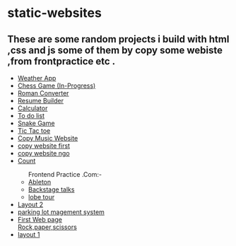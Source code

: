 # static-websites

<h2>These are some random projects i build with html ,css and js some of them by copy some webiste ,from frontpractice etc .
</h2>
<ul>
<li> <a href="https://aman1919.github.io/static-websites/weather/index.html">Weather App</a></li>

<li> <a href="https://aman1919.github.io/static-websites/chess/index.html">Chess Game (In-Progress)</a></li>

<li> <a href="https://aman1919.github.io/static-websites/roman/index.html">Roman Converter</a></li>

<li><a href="https://aman1919.github.io/static-websites/resume-Builder/index.html">Resume Builder</a></li>

<li><a href="https://aman1919.github.io/static-websites/calculator/calculator.html">Calculator</a></li>

<li><a href="https://aman1919.github.io/static-websites/To%20do%20list/index.html">To do list</a></li>

<li><a href="https://aman1919.github.io/static-websites/Snake%20game/index.html">Snake Game</a></li>

<li><a href="https://aman1919.github.io/static-websites/tic-tac-toe/index.html">Tic Tac toe</a></li>

<li><a href="https://aman1919.github.io/static-websites/copy%20%20music%20website/indexj.html">Copy Music Website</a></li>

 <li> <a href="https://aman1919.github.io/static-websites/copy%20website%20first/index2.html"
> copy website first</a> </li>
<li><a  href="https://aman1919.github.io/static-websites/copy%20website%20ngo/copy/nav.html">copy website ngo</a></li>

<li><a href="https://aman1919.github.io/static-websites/count-random/count.html">Count</a></li>

<ul>
Frontend Practice .Com:-

<li><a href ="https://aman1919.github.io/static-websites/frontend/Ableton/index.html">Ableton</a></li>

<li> <a href="https://aman1919.github.io/static-websites/frontend/backstage%20talks/">Backstage talks</a></li>

<li> <a href="https://aman1919.github.io/static-websites/frontend/lobe%20tour/">lobe tour</a></li>

</ul>

<li><a href="https://aman1919.github.io/static-websites/layout%202/ne_w.html">Layout 2</a></li>

 <li> <a href="https://aman1919.github.io/static-websites/parking_lot_mangement/plms.html">
parking lot magement system</a></li>
<li>
<a
href="https://aman1919.github.io/static-websites/responsive%20page/test.html">
First Web page
</a>
</li>
<a 
href= "https://aman1919.github.io/static-websites/rock-paper-scissors/index.html">Rock,paper,scissors</a></li>

<li><a  href="https://aman1919.github.io/static-websites/webpage%20layout%201/web_page.html">
layout 1 </a></li>

</ul>
